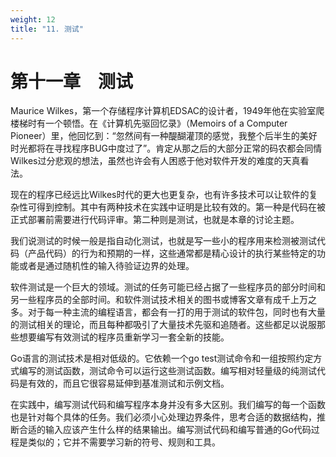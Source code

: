 ```yaml
---
weight: 12
title: "11. 测试"
---
```


# 第十一章　测试

Maurice Wilkes，第一个存储程序计算机EDSAC的设计者，1949年他在实验室爬楼梯时有一个顿悟。在《计算机先驱回忆录》（Memoirs of a Computer Pioneer）里，他回忆到：“忽然间有一种醍醐灌顶的感觉，我整个后半生的美好时光都将在寻找程序BUG中度过了”。肯定从那之后的大部分正常的码农都会同情Wilkes过分悲观的想法，虽然也许会有人困惑于他对软件开发的难度的天真看法。

现在的程序已经远比Wilkes时代的更大也更复杂，也有许多技术可以让软件的复杂性可得到控制。其中有两种技术在实践中证明是比较有效的。第一种是代码在被正式部署前需要进行代码评审。第二种则是测试，也就是本章的讨论主题。

我们说测试的时候一般是指自动化测试，也就是写一些小的程序用来检测被测试代码（产品代码）的行为和预期的一样，这些通常都是精心设计的执行某些特定的功能或者是通过随机性的输入待验证边界的处理。

软件测试是一个巨大的领域。测试的任务可能已经占据了一些程序员的部分时间和另一些程序员的全部时间。和软件测试技术相关的图书或博客文章有成千上万之多。对于每一种主流的编程语言，都会有一打的用于测试的软件包，同时也有大量的测试相关的理论，而且每种都吸引了大量技术先驱和追随者。这些都足以说服那些想要编写有效测试的程序员重新学习一套全新的技能。

Go语言的测试技术是相对低级的。它依赖一个go test测试命令和一组按照约定方式编写的测试函数，测试命令可以运行这些测试函数。编写相对轻量级的纯测试代码是有效的，而且它很容易延伸到基准测试和示例文档。

在实践中，编写测试代码和编写程序本身并没有多大区别。我们编写的每一个函数也是针对每个具体的任务。我们必须小心处理边界条件，思考合适的数据结构，推断合适的输入应该产生什么样的结果输出。编写测试代码和编写普通的Go代码过程是类似的；它并不需要学习新的符号、规则和工具。
